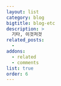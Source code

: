 ```yaml
---
layout: list
category: blog
bigtitle: blog-etc
description: >
  기타, 이것저것
related_posts:
  -
addons:
  - related
  - comments
list: true
order: 6
---
```

